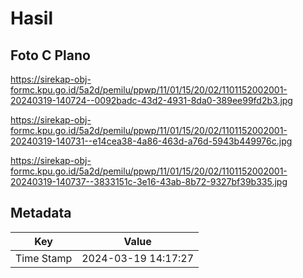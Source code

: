 # Hasil

## Foto C Plano

https://sirekap-obj-formc.kpu.go.id/5a2d/pemilu/ppwp/11/01/15/20/02/1101152002001-20240319-140724--0092badc-43d2-4931-8da0-389ee99fd2b3.jpg

https://sirekap-obj-formc.kpu.go.id/5a2d/pemilu/ppwp/11/01/15/20/02/1101152002001-20240319-140731--e14cea38-4a86-463d-a76d-5943b449976c.jpg

https://sirekap-obj-formc.kpu.go.id/5a2d/pemilu/ppwp/11/01/15/20/02/1101152002001-20240319-140737--3833151c-3e16-43ab-8b72-9327bf39b335.jpg


## Metadata

| Key        | Value               |
| ---------- | ------------------- |
| Time Stamp | 2024-03-19 14:17:27 |



